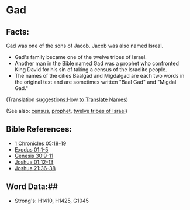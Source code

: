 # Gad #

## Facts: ##

Gad was one of the sons of Jacob. Jacob was also named Isreal.

 * Gad's family became one of the twelve tribes of Israel.
 * Another man in the Bible named Gad was a prophet who confronted King David for his sin of taking a census of the Israelite people.
 * The names of the cities Baalgad and Migdalgad are each two words in the original text and are sometimes written "Baal Gad" and "Migdal Gad."

(Translation suggestions:[How to Translate Names](rc://en/ta/man/translate/translate-names))

(See also: [census](../other/census.md), [prophet](../kt/prophet.md), [twelve tribes of Israel](../other/12tribesofisrael.md))

## Bible References: ##

* [1 Chronicles 05:18-19](rc://en/tn/help/1ch/05/18)
* [Exodus 01:1-5](rc://en/tn/help/exo/01/01)
* [Genesis 30:9-11](rc://en/tn/help/gen/30/09)
* [Joshua 01:12-13](rc://en/tn/help/jos/01/12)
* [Joshua 21:36-38](rc://en/tn/help/jos/21/36)

## Word Data:##

* Strong's: H1410, H1425, G1045
